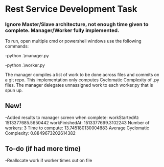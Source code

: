 # Rest Service Development Task

### Ignore Master/Slave architecture, not enough time given to complete. Manager/Worker fully implemented.

To run, open multiple cmd or powershell windows use the following commands:

-python .\manager.py

-python .\worker.py

The manager compiles a list of work to be done across files and commits on a git repo. This implementation only computes Cyclomatic Complexity of .py files.
The manager delegates unnassigned work to each worker.py that is spun up.

## New!
-Added results to manager screen when complete:
workStartedAt:  1513377685.5650442
workFinishedAt:  1513377699.3102243
Number of workers:  3
Time to compute:  13.745180130004883
Average Cyclomatic Complexity:  0.8849673202614382

## To-do (if had more time)
-Reallocate work if worker times out on file
